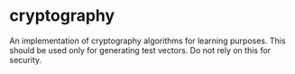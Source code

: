# cryptography
An implementation of cryptography algorithms for learning purposes. This should be used only for generating test vectors. Do not rely on this for security.
